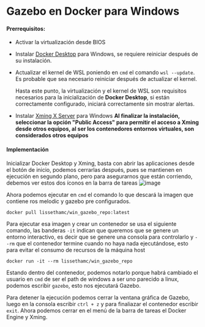 # Gazebo en Docker para Windows

#### Prerrequisitos:


* Activar la virtualización desde BIOS
* Instalar [Docker Desktop](https://www.docker.com/products/docker-desktop/) para Windows, se requiere reiniciar después de su instalación.
* Actualizar el kernel de WSL poniendo en `cmd` el comando `wsl --update`. Es probable que sea necesario reiniciar después de actualizar el kernel.
  
  Hasta este punto, la virtualización y el kernel de WSL son requisitos necesarios para la inicialización de **Docker Desktop**, si están correctamente configurado, iniciará correctamente sin mostrar alertas.
  
* Instalar [Xming X Server](https://sourceforge.net/projects/xming/) para Windows **Al finalizar la instalación, seleccionar la opción "Public Access" para permitir el acceso a Xming desde otros equipos, al ser los contenedores entornos virtuales, son considerados otros equipos**

#### Implementación

Inicializar Docker Desktop y Xming, basta con abrir las aplicaciones desde el botón de inicio, podemos cerrarlas después, pues se mantienen en ejecución en segundo plano, pero para asegurarnos que están corriendo, debemos ver estos dos íconos en la barra de tareas ![image](https://user-images.githubusercontent.com/33168405/235026376-c030425b-aaec-46a9-b5b1-a980ab23b445.png)

Ahora podemos ejecutar en `cmd` el comando lo que descará la imagen que contiene ros melodic y gazebo pre configurados.
```shell
docker pull lissethamc/win_gazebo_repo:latest
```

Para ejecutar esa imagen y crear un contenedor se usa el siguiente comando, las banderas `-it` indican que queremos que se genere un entorno interactivo, es decir que se genere una consola para controlarlo y `--rm` que el contenedor termine cuando no haya nada ejecutándose, esto para evitar el consumo de recursos de la máquina host
```shell
docker run -it --rm lissethamc/win_gazebo_repo
```
Estando dentro del contenedor, podemos notarlo porque habrá cambiado el usuario en `cmd` de ser el path de windows a ser uno parecido a linux, podemos escribir `gazebo`, esto nos ejecutará Gazebo.

Para detener la ejecución podemos cerrar la ventana gráfica de Gazebo, luego en la consola escribir `ctrl + z` y para finaliazar el contenedor escribir `exit`. Ahora podemos cerrar en el menú de la barra de tareas el Docker Engine y Xming.
